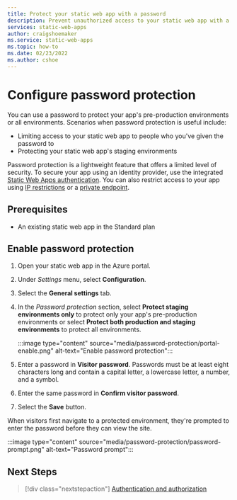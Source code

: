 ```yaml
---
title: Protect your static web app with a password
description: Prevent unauthorized access to your static web app with a password.
services: static-web-apps
author: craigshoemaker
ms.service: static-web-apps
ms.topic: how-to
ms.date: 02/23/2022
ms.author: cshoe
---
```


# Configure password protection

You can use a password to protect your app's pre-production environments or all environments. Scenarios when password protection is useful include:

- Limiting access to your static web app to people who you've given the password to
- Protecting your static web app's staging environments

Password protection is a lightweight feature that offers a limited level of security. To secure your app using an identity provider, use the integrated [Static Web Apps authentication](authentication-authorization.md). You can also restrict access to your app using [IP restrictions](configuration.md#networking) or a [private endpoint](private-endpoint.md).

## Prerequisites

- An existing static web app in the Standard plan

## Enable password protection

1. Open your static web app in the Azure portal.

1. Under _Settings_ menu, select **Configuration**.

1. Select the **General settings** tab.

1. In the _Password protection_ section, select **Protect staging environments only** to protect only your app's pre-production environments or select **Protect both production and staging environments** to protect all environments.

    :::image type="content" source="media/password-protection/portal-enable.png" alt-text="Enable password protection":::

1. Enter a password in **Visitor password**. Passwords must be at least eight characters long and contain a capital letter, a lowercase letter, a number, and a symbol.

1. Enter the same password in **Confirm visitor password**.

1. Select the **Save** button.

When visitors first navigate to a protected environment, they're prompted to enter the password before they can view the site.

:::image type="content" source="media/password-protection/password-prompt.png" alt-text="Password prompt":::

## Next Steps

> [!div class="nextstepaction"]
> [Authentication and authorization](./authentication-authorization.md)
